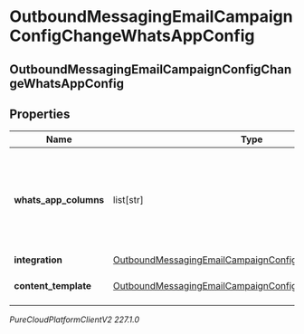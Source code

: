 # OutboundMessagingEmailCampaignConfigChangeWhatsAppConfig

## OutboundMessagingEmailCampaignConfigChangeWhatsAppConfig

## Properties

|Name | Type | Description | Notes|
|------------ | ------------- | ------------- | -------------|
| **whats_app_columns** | list[str] | The Contact List columns specifying the phone number to send a message to. | [optional] |
| **integration** | [OutboundMessagingEmailCampaignConfigChangeIntegrationRef](OutboundMessagingEmailCampaignConfigChangeIntegrationRef) |  | [optional] |
| **content_template** | [OutboundMessagingEmailCampaignConfigChangeResponseRef](OutboundMessagingEmailCampaignConfigChangeResponseRef) | A reference for a Response | [optional] |



_PureCloudPlatformClientV2 227.1.0_

